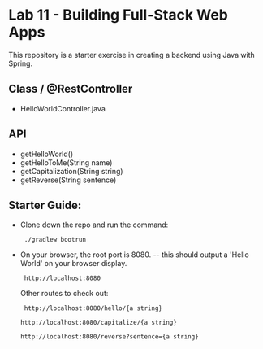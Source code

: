 # Lab 11 - Building Full-Stack Web Apps

This repository is a starter exercise in creating a backend using Java with Spring. 

## Class / @RestController
- HelloWorldController.java

## API
* getHelloWorld()
* getHelloToMe(String name)
* getCapitalization(String string)
* getReverse(String sentence)

## Starter Guide:
- Clone down the repo and run the command:

  <Code> ./gradlew bootrun </Code>

- On your browser, the root port is 8080. -- this should output a 'Hello World' on your browser display.

  <Code> http://localhost:8080 </Code> 

  Other routes to check out:

    <Code> http://localhost:8080/hello/{a string} </Code> 
    <br>
    <Code> http://localhost:8080/capitalize/{a string} </Code> 
    <br>
    <Code> http://localhost:8080/reverse?sentence={a string}</Code> 